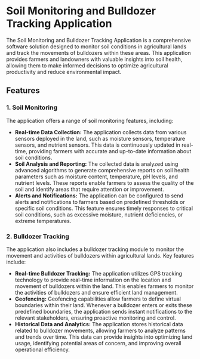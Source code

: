 <h1>Soil Monitoring and Bulldozer Tracking Application</h1>

<p>The Soil Monitoring and Bulldozer Tracking Application is a comprehensive software solution designed to monitor soil conditions in agricultural lands and track the movements of bulldozers within these areas. This application provides farmers and landowners with valuable insights into soil health, allowing them to make informed decisions to optimize agricultural productivity and reduce environmental impact.</p>
<h2>Features</h2>
<h3>1. Soil Monitoring</h3>
<p>The application offers a range of soil monitoring features, including:</p>
<ul>
  <li><strong>Real-time Data Collection:</strong> The application collects data from various sensors deployed in the land, such as moisture sensors, temperature sensors, and nutrient sensors. This data is continuously updated in real-time, providing farmers with accurate and up-to-date information about soil conditions.</li>
  <li><strong>Soil Analysis and Reporting:</strong> The collected data is analyzed using advanced algorithms to generate comprehensive reports on soil health parameters such as moisture content, temperature, pH levels, and nutrient levels. These reports enable farmers to assess the quality of the soil and identify areas that require attention or improvement.</li>
  <li><strong>Alerts and Notifications:</strong> The application can be configured to send alerts and notifications to farmers based on predefined thresholds or specific soil conditions. This feature ensures timely responses to critical soil conditions, such as excessive moisture, nutrient deficiencies, or extreme temperatures.</li>
</ul>
<h3>2. Bulldozer Tracking</h3>
<p>The application also includes a bulldozer tracking module to monitor the movement and activities of bulldozers within agricultural lands. Key features include:</p>
<ul>
  <li><strong>Real-time Bulldozer Tracking:</strong> The application utilizes GPS tracking technology to provide real-time information on the location and movement of bulldozers within the land. This enables farmers to monitor the activities of bulldozers and ensure efficient land management.</li>
  <li><strong>Geofencing:</strong> Geofencing capabilities allow farmers to define virtual boundaries within their land. Whenever a bulldozer enters or exits these predefined boundaries, the application sends instant notifications to the relevant stakeholders, ensuring proactive monitoring and control.</li>
  <li><strong>Historical Data and Analytics:</strong> The application stores historical data related to bulldozer movements, allowing farmers to analyze patterns and trends over time. This data can provide insights into optimizing land usage, identifying potential areas of concern, and improving overall operational efficiency.</li>
</ul>
